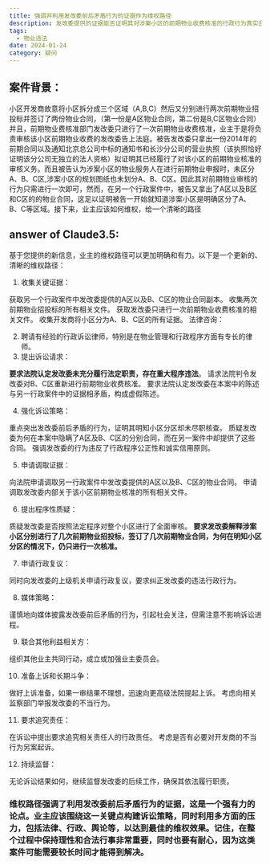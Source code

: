 ```yaml
---
title: 强调并利用发改委前后矛盾行为的证据作为维权路径
description: 发改委提供的证据能否证明其对涉案小区的前期物业收费核准的行政行为真实合法有效？
tags:
  - 物业违法
date: 2024-01-24
category: 疑问
---
```

## 案件背景：
小区开发商故意将小区拆分成三个区域（A,B,C）然后又分别进行两次前期物业招投标并签订了两份物业合同，（第一份是A区物业合同，第二份是B,C区物业合同）并且，前期物业费核准部门发改委只进行了一次前期物业收费核准，业主于是将负责审核该小区前期物业收费的发改委告上法庭。被告发改委只拿出一份2014年的前期合同以及通知北京总公司中标的通知书和长沙分公司的营业执照（该执照恰好证明该分公司无独立的法人资格）拟证明其已经履行了对该小区的前期物业核准的审核义务。而且被告认为涉案小区的物业服务人在进行前期物业申报时，未区分A、B、C区,涉案小区的规划图纸也未划分A、B、C区。因此其对前期物业审核的行为只需进行一次即可，然而，在另一个行政案件中，被告又拿出了A区以及B区和C区的的物业合同，这足以证明被告一开始就知道涉案小区是明确区分了A、B、C等区域。接下来，业主应该如何维权，给一个清晰的路径




## answer of Claude3.5:
基于您提供的新信息，业主的维权路径可以更加明确和有力。以下是一个更新的、清晰的维权路径：

1. 收集关键证据：

获取另一个行政案件中发改委提供的A区以及B、C区的物业合同副本。
收集两次前期物业招投标的所有相关文件。
获取发改委只进行一次前期物业收费核准的相关文件。
收集开发商将小区分为A、B、C区的所有证据。
法律咨询：

2. 聘请有经验的行政诉讼律师，特别是在物业管理和行政程序方面有专长的律师。
3. 提出诉讼请求：

**要求法院认定发改委未充分履行法定职责，存在重大程序违法**。
请求法院判令发改委对B、C区重新进行前期物业收费核准。
要求法院认定发改委在本案中的陈述与另一行政案件中的证据相矛盾，构成虚假陈述。

4. 强化诉讼策略：

重点突出发改委前后矛盾的行为，证明其明知小区分区却未尽职核查。
质疑发改委为何在本案中隐瞒了A区及B、C区的分别合同，而在另一案件中却提供了这些合同。
强调发改委的行为违反了行政程序公正性和诚实信用原则。

5. 申请调取证据：

向法院申请调取另一行政案件中发改委提供的A区以及B、C区的物业合同。
申请调取发改委内部关于该小区前期物业核准的所有相关文件。

6. 提出程序性质疑：

质疑发改委是否按照法定程序对整个小区进行了全面审核。
**要求发改委解释涉案小区分别进行了几次前期物业招投标，签订了几次前期物业合同，为何在明知小区分区的情况下，仍只进行一次核准。**

7. 申请行政复议：

同时向发改委的上级机关申请行政复议，要求纠正发改委的违法行政行为。

8. 媒体策略：

谨慎地向媒体披露发改委前后矛盾的行为，引起社会关注，但需注意不影响诉讼进程。

9. 联合其他利益相关方：

组织其他业主共同行动，成立或加强业主委员会。

10. 准备上诉和长期斗争：

做好上诉准备，如果一审结果不理想，迅速向更高级法院提起上诉。
考虑向相关监察部门举报发改委的不当行为。

11. 要求追究责任：

在诉讼中提出要求追究相关责任人的行政责任。
考虑是否有必要对开发商的不当行为另案起诉。

12. 持续监督：

无论诉讼结果如何，继续监督发改委的后续工作，确保其依法履行职责。
### 维权路径强调了利用发改委前后矛盾行为的证据，这是一个强有力的论点。业主应该围绕这一关键点构建诉讼策略，同时利用多方面的压力，包括法律、行政、舆论等，以达到最佳的维权效果。记住，在整个过程中保持理性和合法行事非常重要，同时也要有耐心，因为这类案件可能需要较长时间才能得到解决。